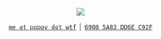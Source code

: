 <p align="center">
   <a href="https://popov.wtf/">
   <img align="center" src="https://popov.wtf/assets/gh-avatar.svg?v=1" />
   </a>
</p>

<p align="center">
   <a href="mailto:me@popov.wtf"><code>me at popov dot wtf</code></a> │ <a href="https://keybase.io/tolkonepiu/pgp_keys.asc?fingerprint=043a45e06c414c3ec9df498269085a83dd6ec92f"><code>6908 5A83 DD6E C92F</code></a>
</p>

